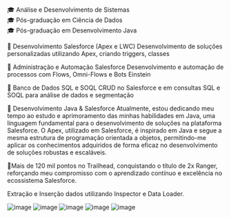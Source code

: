 🎓 Análise e Desenvolvimento de Sistemas <br>
🎓 Pós-graduação em Ciência de Dados <br>
🎓 Pós-graduação em Desenvolvimento Java <br>

🔹 Desenvolvimento Salesforce (Apex e LWC)
Desenvolvimento de soluções personalizadas utilizando Apex, criando triggers, classes

🔹 Administração e Automação Salesforce
Desenvolvimento e automação de processos com Flows, Omni-Flows e Bots Einstein

🔹 Banco de Dados SQL e SOQL
 CRUD no Salesforce e em consultas SQL e SOQL para análise de dados e segmentação

🔹 Desenvolvimento Java & Salesforce
Atualmente, estou dedicando meu tempo ao estudo e aprimoramento das minhas habilidades em Java, uma linguagem fundamental para o desenvolvimento de soluções na plataforma Salesforce. O Apex, utilizado em Salesforce, é inspirado em Java e segue a mesma estrutura de programação orientada a objetos, permitindo-me aplicar os conhecimentos adquiridos de forma eficaz no desenvolvimento de soluções robustas e escaláveis.

🔹Mais de 120 mil pontos no Trailhead, conquistando o título de 2x Ranger, reforçando meu compromisso com o aprendizado contínuo e excelência no ecossistema Salesforce.

Extração e Inserção dados utilizando Inspector e Data Loader.

![image](https://github.com/brunodlucka/brunodlucka/assets/79919310/42c227d6-13a5-46fa-83f5-bba3d4ef514c)
![image](https://github.com/brunodlucka/brunodlucka/assets/79919310/27125fe0-b207-414f-b592-936eef1d69fb)
![image](https://img.icons8.com/?size=100&id=OaGUJyx38778&format=png&color=000000)
![image](https://img.icons8.com/?size=100&id=40979&format=png&color=000000)
![image]([https://img.icons8.com/?size=100&id=SbU66vwsuhmG&format=png&color=000000](https://encrypted-tbn0.gstatic.com/images?q=tbn:ANd9GcSs1MwVKMxJekm1UBWEXSCR0tPS3TE___zBWw&s))
